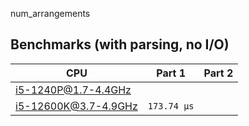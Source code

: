 num_arrangements

## Benchmarks (with parsing, no I/O)

| CPU                  | Part 1      | Part 2 |
| -------------------- | ----------- | ------ |
| i5-1240P@1.7-4.4GHz  |             |        |
| i5-12600K@3.7-4.9GHz | `173.74 µs` |        |
